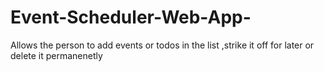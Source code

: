 # Event-Scheduler-Web-App-
Allows the person to add events or todos in the list ,strike it off for later or delete it permanenetly
